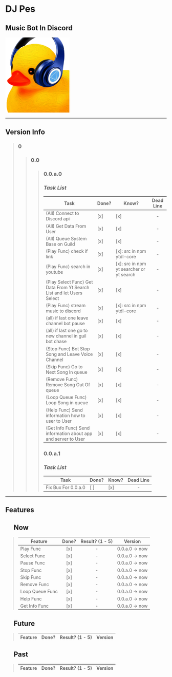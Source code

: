 # **DJ Pes**
## Music Bot In Discord
<img src="./assets/icon/icon.png" alt="logo" style="width:200px;"/>

---

## **Version Info**
> ### 0
> > ### 0.0
> > > ### **0.0.a.0**
> > > ### *Task List*
> > > | Task | Done? | Know? | Dead Line |
> > > |--- | --- | --- | :---: |
> > > |(All) Connect to Discord api | [x] | [x] | - |
> > > | (All) Get Data From User | [x] | [x] | - |
> > > | (All) Queue System Base on Guild | [x] | [x] | - |
> > > | (Play Func) check if link | [x] | [x]: src in npm ytdl-core | - |
> > > | (Play Func) search in youtube | [x] | [x]: src in npm yt searcher or yt search | - |
> > > | (Play Select Func) Get Data From Yt Search List and let Users Select | [x] | [x] | - |
> > > | (Play Func) stream music to discord | [x] | [x]: src in npm ytdl-core | - |
> > > | (all) if last one leave channel bot pause | [x] | [x] | - |
> > > | (all) if last one go to new channel in guil bot chase | [x] | [x] | - |
> > > | (Stop Func) Bot Stop Song and Leave Voice Channel | [x] | [x] | - |
> > > | (Skip Func) Go to Next Song In queue | [x] | [x] | - |
> > > | (Remove Func) Remove Song Out Of queue | [x] | [x] | - |
> > > | (Loop Queue Func) Loop Song in queue | [x] | [x] | - |
> > > | (Help Func) Send information how to user to User | [x] | [x] | - |
> > > (Get Info Func) Send information about app and server to User | [x] | [x] | - |
> > > ### **0.0.a.1**
> > > ### *Task List*
> > > | Task | Done? | Know? | Dead Line |
> > > | --- | --- | --- | :---: |
> > > | Fix Bux For 0.0.a.0 | [ ] | [x] | - |
---
## **Features**
## &emsp; Now
> Feature | Done? | Result? (1 - 5) | Version |
> | --- | :---: | :---: | --- |
> | Play Func | [x] | - | 0.0.a.0 &rarr; now |
> | Select Func | [x] | - | 0.0.a.0 &rarr; now |
> | Pause Func | [x] | - | 0.0.a.0 &rarr; now |
> | Stop Func | [x] | - | 0.0.a.0 &rarr; now |
> | Skip Func | [x] | - | 0.0.a.0 &rarr; now |
> | Remove Func | [x] | - | 0.0.a.0 &rarr; now  |
> Loop Queue Func | [x] | - | 0.0.a.0 &rarr; now |
> | Help Func | [x] | - | 0.0.a.0 &rarr; now |
> | Get Info Func | [x] | - | 0.0.a.0 &rarr; now |
## &emsp; Future
> Feature | Done? | Result? (1 - 5) | Version |
> | --- | :---: | :---: | --- |
## &emsp; Past
> Feature | Done? | Result? (1 - 5) | Version |
> | --- | :---: | :---: | --- |

